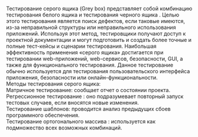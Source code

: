  Тестирование серого ящика (Grey box) представляет собой комбинацию тестирования белого ящика и тестирования черного ящика . Целью этого тестирования является поиск дефектов, если таковые имеются, из-за неправильной структуры или неправильного использования приложений. Используя этот метод, тестировщики получают доступ к проектной документации и могут подготовить и создать более точные и полные тест-кейсы и сценарии тестирования. Наибольшая эффективность применения «серого ящика» достигается при тестировании web-приложений, web-сервисов, безопасности, GUI, а также для функционального тестирования. Данное тестирование обычно используется для тестирования пользовательского интерфейса приложения, безопасности или онлайн-функциональности.  
   Методы тестирования серого ящика:  
   Матричное тестирование: сообщает отчет о состоянии проекта.  
   Регрессионное тестирование : оно подразумевает повторный запуск тестовых случаев, если вносятся новые изменения.  
   Тестирование шаблонов: проводится анализ предыдущих сбоев программного обеспечения.  
   Тестирование ортогонального массива : используется как подмножество всех возможных комбинаций.  
